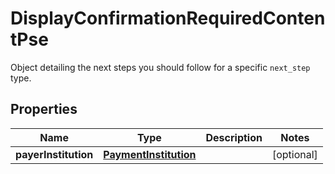 

# DisplayConfirmationRequiredContentPse

Object detailing the next steps you should follow for a specific `next_step` type.

## Properties

| Name | Type | Description | Notes |
|------------ | ------------- | ------------- | -------------|
|**payerInstitution** | [**PaymentInstitution**](PaymentInstitution.md) |  |  [optional] |



